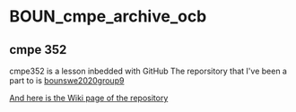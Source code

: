 # BOUN_cmpe_archive_ocb
## cmpe 352

cmpe352 is a lesson inbedded with GitHub
The reporsitory that I've been a part to is [bounswe2020group9](https://github.com/bounswe/bounswe2020group9)

[And here is the Wiki page of the repository](https://github.com/bounswe/bounswe2020group9/wiki)
